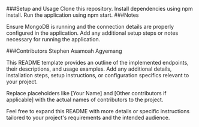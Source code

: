 ###Setup and Usage
Clone this repository.
Install dependencies using npm install.
Run the application using npm start.
###Notes

Ensure MongoDB is running and the connection details are properly configured in the application.
Add any additional setup steps or notes necessary for running the application.

###Contributors
Stephen Asamoah Agyemang

This README template provides an outline of the implemented endpoints, their descriptions, and usage examples. Add any additional details, installation steps, setup instructions, or configuration specifics relevant to your project.

Replace placeholders like [Your Name] and [Other contributors if applicable] with the actual names of contributors to the project.

Feel free to expand this README with more details or specific instructions tailored to your project's requirements and the intended audience.